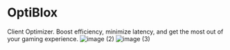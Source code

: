 # OptiBlox
Client   Optimizer. Boost efficiency, minimize latency, and get the most out of your gaming experience. 
![image (2)](https://github.com/hamm-y/OptiBlox/assets/155172041/ac86fb7c-80ce-40e7-a96d-661cbf10bd94)
![image (3)](https://github.com/hamm-y/OptiBlox/assets/155172041/ca660103-5242-468e-aecc-40e556768ba3)
